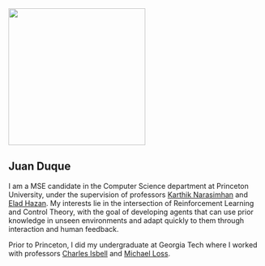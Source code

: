 <div class="content">
  <img src="https://juanduquevan.github.io/docs/assets/juan_duque_picture.jpg" width="270">
  <div class="text">
    <h2><strong>Juan Duque</strong></h2>
    <p>I am a MSE candidate in the Computer Science department at Princeton University, under the           supervision of professors <a href="https://www.cs.princeton.edu/~karthikn/">Karthik Narasimhan</a>       and <a href="https://www.ehazan.com/">Elad Hazan</a>. My interests lie in the intersection of           Reinforcement Learning and Control Theory, with the goal of developing agents that can use               prior knowledge in unseen environments and adapt quickly to them through interaction and human           feedback.
    </p>
    <p>
    Prior to Princeton, I did my undergraduate at Georgia Tech where I worked with professors <a             href="https://www.cc.gatech.edu/fac/Charles.Isbell/">Charles Isbell</a> and <a                           href="https://people.math.gatech.edu/~loss/">Michael Loss</a>.
    </p>
  </div>
</div>

```

